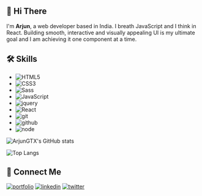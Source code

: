 
## 👋 Hi There 
I'm **Arjun**, a web developer based in India. I breath JavaScript and I think in React. Building smooth, interactive and visually appealing UI is my ultimate goal and I am achieving it one component at a time.

## 🛠 Skills
- ![HTML5](https://img.shields.io/badge/html%205-grey?style=for-the-badge&logo=html5&logoColor=white&labelColor=e34c26)
- ![CSS3](https://img.shields.io/badge/css%203-grey?style=for-the-badge&logo=css3&logoColor=white&labelColor=264de4 )
- ![Sass](https://img.shields.io/badge/sass-grey?style=for-the-badge&logo=sass&logoColor=white&labelColor=cd6799)
- ![JavaScript](https://img.shields.io/badge/-JavaScript-grey?style=for-the-badge&logo=javascript&logoColor=F0DB4F&labelColor=black)
- ![jquery](https://img.shields.io/badge/-jquery-grey?style=for-the-badge&logo=jquery&logoColor=0868AC&labelColor=131B28)
- ![React](https://img.shields.io/badge/-react-grey?style=for-the-badge&logo=react&logoColor=61DBFB&labelColor=D3D3D3)
- ![git](https://img.shields.io/badge/-git-grey?style=for-the-badge&logo=git&logoColor=white&labelColor=F1502F)
- ![github](https://img.shields.io/badge/-github-grey?style=for-the-badge&logo=github&logoColor=white&labelColor=211F1F)
- ![node](https://img.shields.io/badge/-node-grey?style=for-the-badge&logo=node.js&logoColor=68A063&labelColor=D3D3D3)



![ArjunGTX's GitHub stats](https://github-readme-stats.vercel.app/api?username=ArjunGTX&count_private=true&show_icons=true&theme=tokyonight)

![Top Langs](https://github-readme-stats.vercel.app/api/top-langs/?username=ArjunGTX&theme=tokyonight)

## 🔗 Connect Me
[![portfolio](https://img.shields.io/badge/portfolio-000?style=for-the-badge&logo=ko-fi&logoColor=white)](https://arjundev.netlify.app)
[![linkedin](https://img.shields.io/badge/linkedin-0A66C2?style=for-the-badge&logo=linkedin&logoColor=white)](https://www.linkedin.com/in/arjunvc
)
[![twitter](https://img.shields.io/badge/twitter-1DA1F2?style=for-the-badge&logo=twitter&logoColor=white)](https://twitter.com/im_arjunvc)


